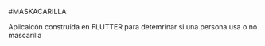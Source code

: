 #MASKACARILLA

Aplicaicón construida en FLUTTER para detemrinar si una persona usa o no mascarilla


